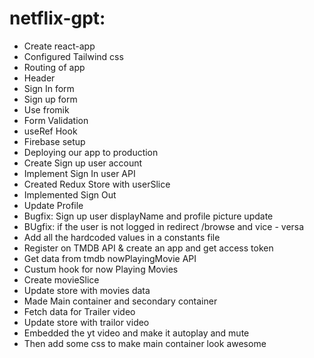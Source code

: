 # netflix-gpt:

- Create react-app
- Configured Tailwind css
- Routing of app
- Header
- Sign In form
- Sign up form
- Use fromik
- Form Validation
- useRef Hook
- Firebase setup
- Deploying our app to production
- Create Sign up user account
- Implement Sign In user API
- Created Redux Store with userSlice
- Implemented Sign Out
- Update Profile
- Bugfix: Sign up user displayName and profile picture update
- BUgfix: if the user is not logged in redirect /browse and vice - versa
- Add all the hardcoded values in a constants file
- Register on TMDB API & create an app and get access token
- Get data from tmdb nowPlayingMovie API
- Custum hook for now Playing Movies
- Create movieSlice
- Update store with movies data
- Made Main container and secondary container
- Fetch data for Trailer video
- Update store with trailor video
- Embedded the yt video and make it autoplay and mute
- Then add some css to make main container look awesome